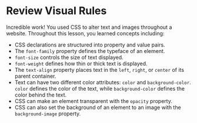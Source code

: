 # Review Visual Rules

Incredible work! You used CSS to alter text and images throughout a website. Throughout this lesson, you learned concepts including:

* CSS declarations are structured into property and value pairs.
* The `font-family` property defines the typeface of an element.
* `font-size` controls the size of text displayed.
* `font-weight` defines how thin or thick text is displayed.
* The `text-align` property places text in the `left`, `right`, or `center` of its parent container.
* Text can have two different color attributes: `color` and `background-color`. `color` defines the color of the text, while `background-color` defines the color behind the text.
* CSS can make an element transparent with the `opacity` property.
* CSS can also set the background of an element to an image with the `background-image` property.